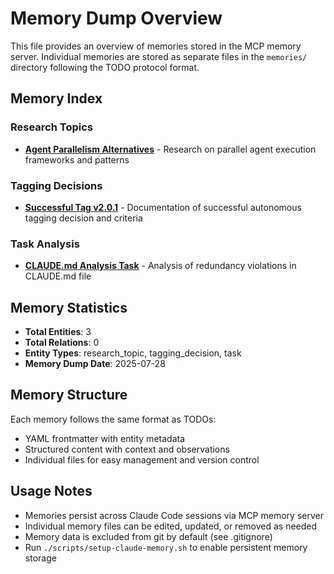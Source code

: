 # Memory Dump Overview

This file provides an overview of memories stored in the MCP memory server. Individual memories are stored as separate files in the `memories/` directory following the TODO protocol format.

## Memory Index

### Research Topics
- **[Agent Parallelism Alternatives](memories/agent-parallelism-alternatives.md)** - Research on parallel agent execution frameworks and patterns

### Tagging Decisions  
- **[Successful Tag v2.0.1](memories/successful-tag-v2-0-1.md)** - Documentation of successful autonomous tagging decision and criteria

### Task Analysis
- **[CLAUDE.md Analysis Task](memories/claude-md-analysis-task.md)** - Analysis of redundancy violations in CLAUDE.md file

## Memory Statistics
- **Total Entities**: 3
- **Total Relations**: 0
- **Entity Types**: research_topic, tagging_decision, task
- **Memory Dump Date**: 2025-07-28

## Memory Structure
Each memory follows the same format as TODOs:
- YAML frontmatter with entity metadata
- Structured content with context and observations
- Individual files for easy management and version control

## Usage Notes
- Memories persist across Claude Code sessions via MCP memory server
- Individual memory files can be edited, updated, or removed as needed
- Memory data is excluded from git by default (see .gitignore)
- Run `./scripts/setup-claude-memory.sh` to enable persistent memory storage